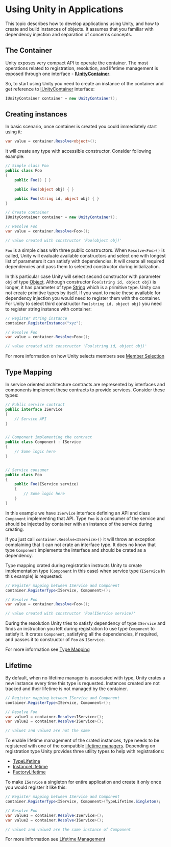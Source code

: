 # Using Unity in Applications

This topic describes how to develop applications using Unity, and how to create and build instances of objects. It assumes that you familiar with dependency injection and separation of concerns concepts.

## The Container

Unity exposes very compact API to operate the container. The most operations related to registration, resolution, and lifetime management is exposed through one interface - **[IUnityContainer](xref:Unity.IUnityContainer)**.

So, to start using Unity you need to create an instance of the container and get reference to [IUnityContainer](xref:Unity.IUnityContainer) interface:

```cs
IUnityContainer container = new UnityContainer();
```

## Creating instances

In basic scenario, once container is created you could immediately start using it:

```cs
var value = container.Resolve<object>();
```

It will create any type with accessible constructor. Consider following example:

```cs
// Simple class Foo
public class Foo
{
    public Foo() { }

    public Foo(object obj) { }

    public Foo(string id, object obj) { }
}

// Create container
IUnityContainer container = new UnityContainer();

// Resolve Foo
var value = container.Resolve<Foo>();

// value created with constructor 'Foo(object obj)'
```

`Foo` is a simple class with three public constructors. When `Resolve<Foo>()` is called, Unity will evaluate available constructors and select one with longest list of parameters it can satisfy with dependencies. It will create all required dependencies and pass them to selected constructor during initialization.

In this particular case Unity will select second constructor with parameter `obj` of type [Object](xref:System.Object). Although constructor `Foo(string id, object obj)` is longer, it has parameter of type [String](xref:System.String) which is a primitive type. Unity can not create primitive types by itself. If you want to make these available for dependency injection you would need to register them with the container. For Unity to select third constructor `Foo(string id, object obj)` you need to register string instance with container:

```cs
// Register string instance
container.RegisterInstance("xyz");

// Resolve Foo
var value = container.Resolve<Foo>();

// value created with constructor 'Foo(string id, object obj)'
```

For more information on how Unity selects members see [Member Selection](xref:Tutorials.Resolution.Selection)

## Type Mapping

In service oriented architecture contracts are represented by interfaces and components implement these contracts to provide services. Consider these types:

```cs
// Public service contract
public interface IService 
{
    // Service API
}


// Component implementing the contract
public class Component : IService
{
    // Some logic here
}


// Service consumer
public class Foo
{
    public Foo(IService service)
    {
        // Some logic here
    }
}
```

In this example we have `IService` interface defining an API and class `Component` implementing that API. Type `Foo` is a consumer of the service and should be injected by container with an instance of the service during creating.

If you just call `container.Resolve<IService>()` it will throw an exception complaining that it can not crate an interface type. It does no know that type `Component` implements the interface and should be crated as a dependency.

Type mapping crated during registration instructs Unity to create implementation type (`Component` in this case) when service type (`IService` in this example) is requested:

```cs
// Register mapping between IService and Component
container.RegisterType<IService, Component>();

// Resolve Foo
var value = container.Resolve<Foo>();

// value created with constructor 'Foo(IService service)'
```

During the resolution Unity tries to satisfy dependency of type `IService` and finds an instruction you left during registration to use type `Component` to satisfy it. It crates `Component`, satisfying all the dependencies, if required, and passes it to constructor of `Foo` as `IService`.

For more information see [Type Mapping](xref:Tutorials.Registration.Type.Mapping)

## Lifetime

By default, when no lifetime manager is associated with type, Unity crates a new instance every time this type is requested. Instances created are not tracked and their lifetime is not managed by the container.

```cs
// Register mapping between IService and Component
container.RegisterType<IService, Component>();

// Resolve Foo
var value1 = container.Resolve<IService>();
var value2 = container.Resolve<IService>();

// value1 and value2 are not the same
```

To enable lifetime management of the crated instances, type needs to be registered with one of the compatible [lifetime managers](xref:Unity.Lifetime). Depending on registration type Unity provides three utility types to help with registrations:

* [TypeLifetime](xref:Unity.TypeLifetime)
* [InstanceLifetime](xref:Unity.InstanceLifetime)
* [FactoryLifetime](xref:Unity.FactoryLifetime)

To make `IService` a singleton for entire application and create it only once you would register it like this:

```cs
// Register mapping between IService and Component
container.RegisterType<IService, Component>(TypeLifetime.Singleton);

// Resolve Foo
var value1 = container.Resolve<IService>();
var value2 = container.Resolve<IService>();

// value1 and value2 are the same instance of Component
```

For more information see [Lifetime Management](xref:Tutorials.Lifetime.Overview)